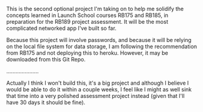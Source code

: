 This is the second optional project I'm taking on to help me solidify the concepts learned in Launch School courses RB175 and RB185, in preparation for the RB189 project assessment. It will be the most complicated networked app I've built so far.

Because this project will involve passwords, and because it will be relying on the local file system for data storage, I am following the recommendation from RB175 and not deploying this to heroku. However, it may be downloaded from this Git Repo.

.....................

Actually I think I won't build this, it's a big project and although I believe I would be able to do it within a couple weeks, I feel like I might as well sink that time into a very polished assessment project instead (given that I'll have 30 days it should be fine).
